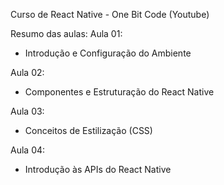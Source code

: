 Curso de React Native - One Bit Code (Youtube)

Resumo das aulas:
Aula 01:
  - Introdução e Configuração do Ambiente

Aula 02:
  - Componentes e Estruturação do React Native

Aula 03:
  - Conceitos de Estilização (CSS)

Aula 04:
  - Introdução às APIs do React Native